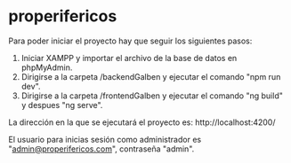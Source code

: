 # properifericos
Para poder iniciar el proyecto hay que seguir los siguientes pasos:
1. Iniciar XAMPP y importar el archivo de la base de datos en phpMyAdmin.
2. Dirigirse a la carpeta /backendGalben y ejecutar el comando "npm run dev".
3. Dirigirse a la carpeta /frontendGalben y ejecutar el comando "ng build" y despues "ng serve".

La dirección en la que se ejecutará el proyecto es: http://localhost:4200/

El usuario para inicias sesión como administrador es "admin@properifericos.com", contraseña  "admin".

